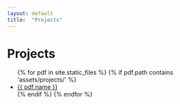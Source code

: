 ```yaml
---
layout: default
title:  "Projects"
---
```


<h1>Projects</h1>

<div>
<ul class="projectlist">
{% for pdf in site.static_files %}
{% if pdf.path contains 'assets/projects/' %}
<div>
<li>
<a href="{{ pdf.path }}" alt="project file">{{ pdf.name }}</a>
</li>
</div>
{% endif %}
{% endfor %}
</ul>
</div>

